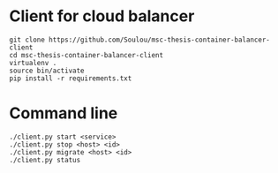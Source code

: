 # Client for cloud balancer

```
git clone https://github.com/Soulou/msc-thesis-container-balancer-client
cd msc-thesis-container-balancer-client
virtualenv .
source bin/activate
pip install -r requirements.txt
```

# Command line

```
./client.py start <service>
./client.py stop <host> <id>
./client.py migrate <host> <id>
./client.py status
```
